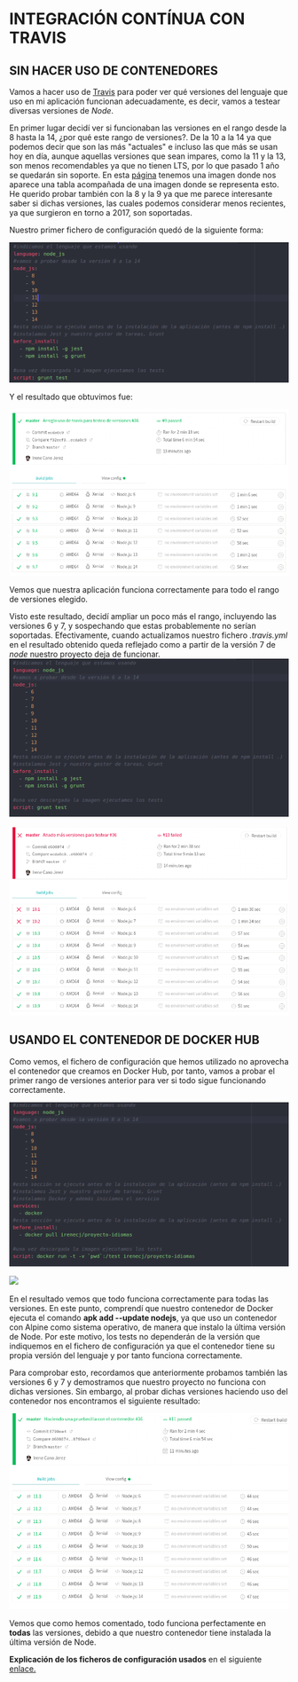# INTEGRACIÓN CONTÍNUA CON TRAVIS

## SIN HACER USO DE CONTENEDORES
Vamos a hacer uso de [Travis](https://travis-ci.com/) para poder ver qué versiones del lenguaje que uso en mi aplicación funcionan adecuadamente, es decir, vamos a testear diversas versiones de *Node*.

En primer lugar decidí ver si funcionaban las versiones en el rango desde la 8 hasta la 14, ¿por qué este rango de versiones?. De la 10 a la 14 ya que podemos decir que son las más "actuales" e incluso las que más se usan hoy en día, aunque aquellas versiones que sean impares, como la 11 y la 13, son menos recomendables ya que no tienen LTS, por lo que pasado 1 año se quedarán sin soporte.
En esta [página](https://github.com/nodejs/Release) tenemos una imagen donde nos aparece una tabla acompañada de una imagen donde se representa esto.
He querido probar también con la 8 y la 9 ya que me parece interesante saber si dichas versiones, las cuales podemos considerar menos recientes, ya que surgieron en torno a 2017, son soportadas.

Nuestro primer fichero de configuración quedó de la siguiente forma:

![](../imagenes/primer-travis.png)

Y el resultado que obtuvimos fue:

![](../imagenes/versiones-node1.png)

Vemos que nuestra aplicación funciona correctamente para todo el rango de versiones elegido.

Visto este resultado, decidí ampliar un poco más el rango, incluyendo las versiones 6 y 7, y sospechando que estas probablemente no serían soportadas.
Efectivamente, cuando actualizamos nuestro fichero *.travis.yml* en el resultado obtenido queda reflejado como a partir de la versión 7 de *node* nuestro proyecto deja de funcionar.
![](../imagenes/segundo-travis.png)

![](../imagenes/versiones-node2.png)

## USANDO EL CONTENEDOR DE DOCKER HUB
Como vemos, el fichero de configuración que hemos utilizado no aprovecha el contenedor que creamos en Docker Hub, por tanto, vamos a probar el primer rango de versiones anterior para ver si todo sigue funcionando correctamente.

![](../imagenes/travis-contenedor1.png)

![](../imagenes/resultado-contendor1-travis.png)

En el resultado vemos que todo funciona correctamente para todas las versiones. En este punto, comprendí que nuestro contenedor de Docker ejecuta el comando **apk add --update nodejs**, ya que uso un contenedor con Alpine como sistema operativo, de manera que instalo la última versión de Node. Por este motivo, los tests no dependerán de la versión que indiquemos en el fichero de configuración ya que el contenedor tiene su propia versión del lenguaje y por tanto funciona correctamente.

Para comprobar esto, recordamos que anteriormente probamos también las versiones 6 y 7 y demostramos que nuestro proyecto no funciona con dichas versiones. Sin embargo, al probar dichas versiones haciendo uso del contenedor nos encontramos el siguiente resultado:

![](../imagenes/resultado-contenedor2-travis.png)

Vemos que como hemos comentado, todo funciona perfectamente en **todas** las versiones, debido a que nuestro contenedor tiene instalada la última versión de Node.

**Explicación de los ficheros de configuración usados** en el siguiente [enlace.](https://github.com/irenecj/proyecto-idiomas/blob/master/docs/travis/pruebas-travis.md)
